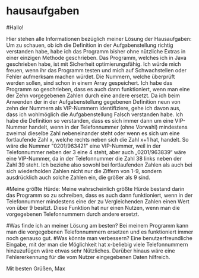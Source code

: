 # hausaufgaben
#Hallo!

Hier stehen alle Informationen bezüglich meiner Lösung der Hausaufgaben:
Um zu schauen, ob ich die Definition in der Aufgabenstellung richtig verstanden habe, habe ich das Programm bisher ohne nützliche Extras in einer einzigen Methode geschrieben.
Das Programm, welches ich in Java geschrieben habe, ist mit Sicherheit optimierungsfähig. Ich würde mich freuen, wenn ihr das Programm testen und mich auf Schwachstellen oder Fehler aufmerksam machen würdet.
Die Nummern, welche überprüft werden sollen, sind schon in einem Array gespeichert. Ich habe das Programm so geschrieben, dass es auch dann funktioniert, wenn man eine der Zehn vorgegebenen Zahlen durch eine andere ersetzt.
Da ich beim Anwenden der in der Aufgabenstellung gegebenen Definition neun von zehn der Nummern als VIP-Nummern identifiziere, gehe ich davon aus, dass ich wohlmöglich die Aufgabenstellung Falsch verstanden habe.
Ich habe die Definition so verstanden, dass es sich immer dann um eine VIP-Nummer handelt, wenn in der Telefonnummer (ohne Vorwahl) mindestens zweimal dieselbe Zahl nebeneinander steht oder wenn es sich um eine fortlaufende Zahl x, welche rechts neben sich die Zahl x+1 hat, handelt. So wäre die Nummer "0201/963421" eine VIP-Nummer, weil in der Telefonnummer neben der 3 eine 4 steht, aber auch „0201/963839“ wäre eine VIP-Nummer, da in der Telefonnummer die Zahl 38 links neben der Zahl 39 steht. Ich beziehe also sowohl bei fortlaufenden Zahlen als auch bei sich wiederholden Zahlen nicht nur die Ziffern von 1-9, sondern ausdrücklich auch solche Zahlen ein, die größer als 9 sind.


#Meine größte Hürde:
Meine wahrscheinlich größte Hürde bestand darin das Programm so zu schreiben, dass es auch dann funktioniert, wenn in der Telefonnummer mindestens eine der zu Vergleichenden Zahlen einen Wert von über 9 besitzt. Diese Funktion hat nur einen Nutzen, wenn man die vorgegebenen Telefonnummern durch andere ersetzt.


#Was finde ich an meiner Lösung am besten?
Bei meinem Programm kann man die vorgegebenen Telefonnummern ersetzen und es funktioniert immer noch genauso gut.
#Was könnte man verbessern?
Eine benutzerfreundliche Eingabe, mit der man die Möglichkeit hat x-beliebig viele Telefonnummern hinzuzufügen wäre etwas sehr Nützliches. Darüber hinaus wäre eine Fehlererkennung für die vom Nutzer eingegebenen Daten hilfreich.


Mit besten Grüßen, Max
